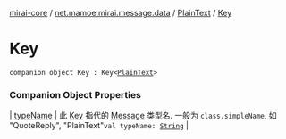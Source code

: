 [mirai-core](../../../index.md) / [net.mamoe.mirai.message.data](../../index.md) / [PlainText](../index.md) / [Key](./index.md)

# Key

`companion object Key : Key<`[`PlainText`](../index.md)`>`

### Companion Object Properties

| [typeName](type-name.md) | 此 [Key](../../-message/-key/index.md) 指代的 [Message](../../-message/index.md) 类型名. 一般为 `class.simpleName`, 如 "QuoteReply", "PlainText"`val typeName: `[`String`](https://kotlinlang.org/api/latest/jvm/stdlib/kotlin/-string/index.html) |

